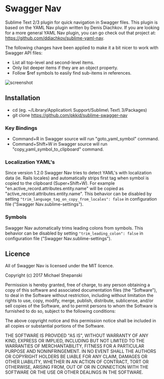 # Swagger Nav #

Sublime Text 2/3 plugin for quick navigation in Swagger files. This plugin is
based on the YAML Nav plugin written by Denis Diachkov. If you are looking for
a more general YAML Nav plugin, you can go check out that project at:
https://github.com/ddiachkov/sublime-yaml-nav.

The following changes have been applied to make it a bit nicer to work with
Swagger API files:

* List all top-level and second-level items.
* Only list deeper items if they are an object property.
* Follow $ref symbols to easily find sub-items in references. 

![screenshot](screenshot.png)

## Installation ##

 * cd <YOUR PACKAGES DIRECTORY> (eg. ~/Library/Application\ Support/Sublime\ Text\ 3/Packages)
 * git clone https://github.com/pkkid/sublime-swagger-nav

### Key Bindings ###

 * Command+R in Swagger source will run "goto_yaml_symbol" command.
 * Command+Shift+W in Swagger source will run "copy_yaml_symbol_to_clipboard" command.

### Localization YAML's ###

Since version 1.2.0 Swagger Nav tries to detect YAML's with localization data
(ie. Rails locales) and automatically strips first tag when symbol is copied to
the clipboard (Super+Shift+W). For example "en.active_record.attributes.entity.name"
will be copied as "active_record.attributes.entity.name". This behavior can be
disabled by setting ```"trim_language_tag_on_copy_from_locales": false``` in
configuration file ("Swagger Nav.sublime-settings").

### Symbols ###

Swagger Nav automatically trims leading colons from symbols. This behavior can
be disabled by setting ```"trim_leading_colon": false``` in configuration file
("Swagger Nav.sublime-settings").

## Licence

All of Swagger Nav is licensed under the MIT licence.

  Copyright (c) 2017 Michael Shepanski

  Permission is hereby granted, free of charge, to any person obtaining a copy
  of this software and associated documentation files (the "Software"), to deal
  in the Software without restriction, including without limitation the rights
  to use, copy, modify, merge, publish, distribute, sublicense, and/or sell
  copies of the Software, and to permit persons to whom the Software is
  furnished to do so, subject to the following conditions:

  The above copyright notice and this permission notice shall be included in
  all copies or substantial portions of the Software.

  THE SOFTWARE IS PROVIDED "AS IS", WITHOUT WARRANTY OF ANY KIND, EXPRESS OR
  IMPLIED, INCLUDING BUT NOT LIMITED TO THE WARRANTIES OF MERCHANTABILITY,
  FITNESS FOR A PARTICULAR PURPOSE AND NONINFRINGEMENT. IN NO EVENT SHALL THE
  AUTHORS OR COPYRIGHT HOLDERS BE LIABLE FOR ANY CLAIM, DAMAGES OR OTHER
  LIABILITY, WHETHER IN AN ACTION OF CONTRACT, TORT OR OTHERWISE, ARISING FROM,
  OUT OF OR IN CONNECTION WITH THE SOFTWARE OR THE USE OR OTHER DEALINGS IN
  THE SOFTWARE.

